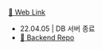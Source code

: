 [🔗 Web Link](https://friendly-shannon-fbae91.netlify.app/)
- 22.04.05 | DB 서버 종료
- [🔗 Backend Repo](https://github.com/hugehoo/Hospital-Playlist-back)
